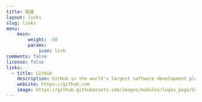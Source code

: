 ```yaml
---
title: 链接
layout: links
slug: links
menu:
    main: 
        weight: -50
        params:
            icon: link
comments: false
license: false
links:
  - title: GitHub
    description: GitHub is the world's largest software development platform.
    website: https://github.com
    image: https://github.githubassets.com/images/modules/logos_page/GitHub-Mark.png
---
```

